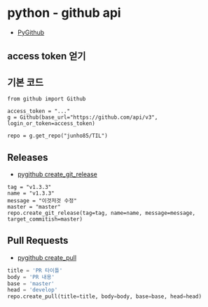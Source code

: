 # python  - github api
* [PyGithub](https://pygithub.readthedocs.io/en/latest/index.html)

## access token 얻기


## 기본 코드
```
from github import Github

access_token = "..."
g = Github(base_url="https://github.com/api/v3", login_or_token=access_token)

repo = g.get_repo("junho85/TIL")
```

## Releases
* [pygithub create_git_release](https://pygithub.readthedocs.io/en/latest/github_objects/Repository.html#github.Repository.Repository.create_git_release)

```
tag = "v1.3.3"
name = "v1.3.3"
message = "이것저것 수정"
master = "master"
repo.create_git_release(tag=tag, name=name, message=message, target_commitish=master)
```

## Pull Requests
* [pygithub create_pull](https://pygithub.readthedocs.io/en/latest/github_objects/Repository.html#github.Repository.Repository.create_pull)

```python
title = 'PR 타이틀'
body = 'PR 내용'
base = 'master'
head = 'develop'
repo.create_pull(title=title, body=body, base=base, head=head)
```